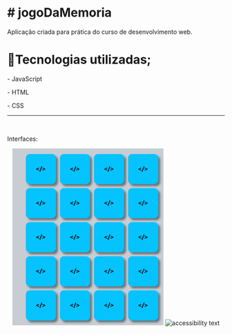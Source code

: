 <div>
<h1># jogoDaMemoria </h1>
<p> Aplicação criada para prática do curso de desenvolvimento web. </p>
</div>

<h1>🚀Tecnologias utilizadas; </h1>
<p> - JavaScript</p>
<p> - HTML</p>
<p> - CSS</p>
<hr>
<br>
<p> Interfaces:</p>
<p align="center">
  <img src="https://github.com/LucasWedson/jogoDaMemoria/blob/main/jogoDaMemoria/assets/images/primeira1.PNG" width="350" >
  <img src="your_relative_path_here_number_2_large_name" width="350" alt="accessibility text">
</p>
